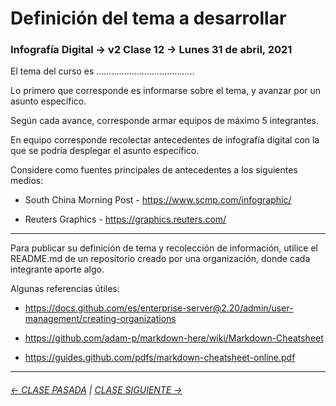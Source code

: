 # Definición del tema a desarrollar

###  Infografía Digital → v2 Clase 12 → Lunes 31 de abril, 2021

El tema del curso es …………………………………

Lo primero que corresponde es informarse sobre el tema, y avanzar por un asunto específico.

Según cada avance, corresponde armar equipos de máximo 5 integrantes.

En equipo corresponde recolectar antecedentes de infografía digital con la que se podría desplegar el asunto específico. 

Considere como fuentes principales de antecedentes a los siguientes medios:

- South China Morning Post - https://www.scmp.com/infographic/

- Reuters Graphics - https://graphics.reuters.com/

- - - - - - - - 

Para publicar su definición de tema y recolección de información, utilice el README.md de un repositorio creado por una organización, donde cada integrante aporte algo.

Algunas referencias útiles:

- https://docs.github.com/es/enterprise-server@2.20/admin/user-management/creating-organizations

- https://github.com/adam-p/markdown-here/wiki/Markdown-Cheatsheet

- https://guides.github.com/pdfs/markdown-cheatsheet-online.pdf

- - - - - - - - - - - - -

###### [← CLASE PASADA](https://github.com/profesorfaco/dno075-2021/tree/main/clase-11) | [CLASE SIGUIENTE →](https://github.com/profesorfaco/dno075-2021/tree/main/clase-13) 

